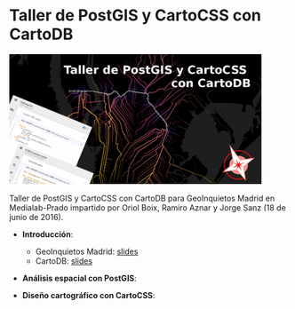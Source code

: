 # Taller de PostGIS y CartoCSS con CartoDB

<img src="/img/workshop.png" alt="workshop" height="auto" width="90%">

Taller de PostGIS y CartoCSS con CartoDB para GeoInquietos Madrid en Medialab-Prado impartido por Oriol Boix, Ramiro Aznar y Jorge Sanz (18 de junio de 2016).

* **Introducción**:
  *  GeoInquietos Madrid: [slides](http://slides.com/ramiroaznar/postgis-cartocss/fullscreen)
  *  CartoDB: [slides](https://docs.google.com/presentation/d/1fkryDLJkwKY7etou3dvnsurX324aDRhkpI5rGogzf3M/edit?usp=sharing)

* **Análisis espacial con PostGIS**: []()

* **Diseño cartográfico con CartoCSS**: []()


